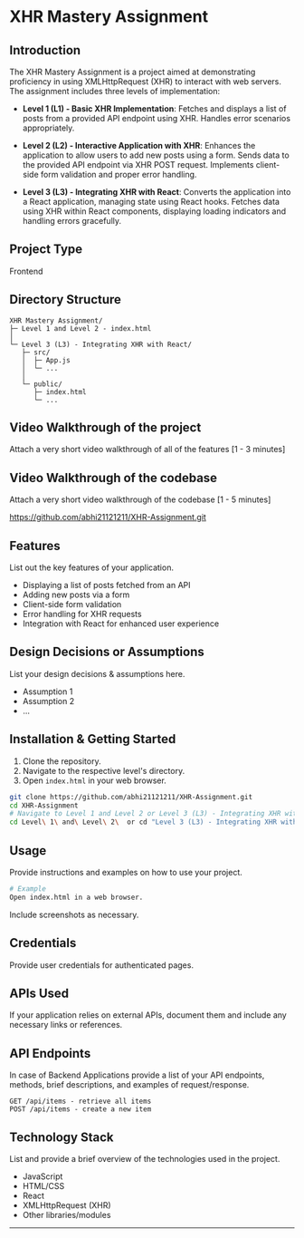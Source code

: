 
# XHR Mastery Assignment

## Introduction
The XHR Mastery Assignment is a project aimed at demonstrating proficiency in using XMLHttpRequest (XHR) to interact with web servers. The assignment includes three levels of implementation:

- **Level 1 (L1) - Basic XHR Implementation**: Fetches and displays a list of posts from a provided API endpoint using XHR. Handles error scenarios appropriately.
  
- **Level 2 (L2) - Interactive Application with XHR**: Enhances the application to allow users to add new posts using a form. Sends data to the provided API endpoint via XHR POST request. Implements client-side form validation and proper error handling.

- **Level 3 (L3) - Integrating XHR with React**: Converts the application into a React application, managing state using React hooks. Fetches data using XHR within React components, displaying loading indicators and handling errors gracefully.

## Project Type
Frontend

## Directory Structure
```
XHR Mastery Assignment/
├─ Level 1 and Level 2 - index.html
│
└─ Level 3 (L3) - Integrating XHR with React/
   ├─ src/
   │  ├─ App.js
   │  └─ ...
   │
   └─ public/
      ├─ index.html
      └─ ...
```

## Video Walkthrough of the project
Attach a very short video walkthrough of all of the features [1 - 3 minutes]



## Video Walkthrough of the codebase
Attach a very short video walkthrough of the codebase [1 - 5 minutes]

https://github.com/abhi21121211/XHR-Assignment.git

## Features
List out the key features of your application.

- Displaying a list of posts fetched from an API
- Adding new posts via a form
- Client-side form validation
- Error handling for XHR requests
- Integration with React for enhanced user experience

## Design Decisions or Assumptions
List your design decisions & assumptions here.

- Assumption 1
- Assumption 2
- ...

## Installation & Getting Started
1. Clone the repository.
2. Navigate to the respective level's directory.
3. Open `index.html` in your web browser.

```bash
git clone https://github.com/abhi21121211/XHR-Assignment.git
cd XHR-Assignment
# Navigate to Level 1 and Level 2 or Level 3 (L3) - Integrating XHR with React directory
cd Level\ 1\ and\ Level\ 2\  or cd "Level 3 (L3) - Integrating XHR with React"
```

## Usage
Provide instructions and examples on how to use your project.

```bash
# Example
Open index.html in a web browser.
```

Include screenshots as necessary.

## Credentials
Provide user credentials for authenticated pages.

## APIs Used
If your application relies on external APIs, document them and include any necessary links or references.

## API Endpoints
In case of Backend Applications provide a list of your API endpoints, methods, brief descriptions, and examples of request/response.

```
GET /api/items - retrieve all items
POST /api/items - create a new item
```

## Technology Stack
List and provide a brief overview of the technologies used in the project.

- JavaScript
- HTML/CSS
- React
- XMLHttpRequest (XHR)
- Other libraries/modules

---

